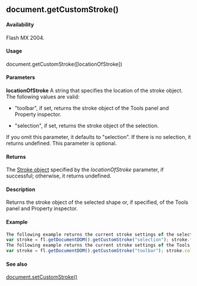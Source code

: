 ## document.getCustomStroke()

#### Availability

Flash MX 2004.

#### Usage

document.getCustomStroke(\[locationOfStroke\])

#### Parameters

**locationOfStroke** A string that specifies the location of the stroke object. The following values are valid:

-   "toolbar", if set, returns the stroke object of the Tools panel and Property inspector.

-   "selection", if set, returns the stroke object of the selection.

If you omit this parameter, it defaults to "selection". If there is no selection, it returns undefined. This parameter is optional.

#### Returns

The [Stroke object](../Stroke_object/stroke_summary.md) specified by the *locationOfStroke* parameter, if successful; otherwise, it returns undefined.

#### Description

Returns the stroke object of the selected shape or, if specified, of the Tools panel and Property inspector.

#### Example

```javascript
The following example returns the current stroke settings of the selection and changes the stroke thickness to 2:
var stroke = fl.getDocumentDOM().getCustomStroke("selection"); stroke.thickness = 2; fl.getDocumentDOM().setCustomStroke(stroke);
The following example returns the current stroke settings of the Tools panel and Property inspector and sets the stroke color to red:
var stroke = fl.getDocumentDOM().getCustomStroke("toolbar"); stroke.color = "\#FF0000"; fl.getDocumentDOM().setCustomStroke(stroke);

```
#### See also

[document.setCustomStroke()](../Document_object/docum480.md)
